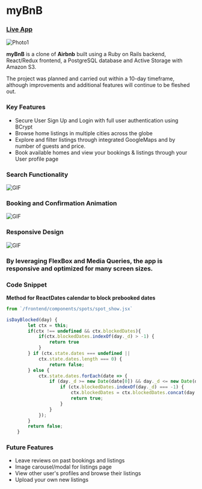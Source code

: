 # **myBnB**

### [Live App](https://mybnbrails.herokuapp.com/#/)
![Photo1](https://i.imgur.com/rOiDxBx.png) 


**myBnB** is a clone of **Airbnb** built using a Ruby on Rails backend, React/Redux frontend, a PostgreSQL database and Active Storage with Amazon S3. 

The project was planned and carried out within a 10-day timeframe, although improvements and additional features will continue to be fleshed out.


### **Key Features**
* Secure User Sign Up and Login with full user authentication using BCrypt
* Browse home listings in multiple cities across the globe
* Explore and filter listings through integrated GoogleMaps and by number of guests and price.
* Book available homes and view your bookings & listings through your User profile page

### **Search Functionality** 
![GIF](https://media.giphy.com/media/f6UShQk3eRIfJF7QXM/giphy.gif)

### **Booking and Confirmation Animation** 
![GIF](http://giphygifs.s3.amazonaws.com/media/2yvNnw0BN80IiZ4AMv/giphy.gif)

### **Responsive Design** 
![GIF](https://media.giphy.com/media/coC1Zl9tiaAt9sOqu7/giphy.gif)
### By leveraging FlexBox and Media Queries, the app is responsive and optimized for many screen sizes.


### **Code Snippet**

**Method for ReactDates calendar to block prebooked dates**
``` javascript
from `/frontend/components/spots/spot_show.jsx`

isDayBlocked(day) {
        let ctx = this;
        if(ctx !== undefined && ctx.blockedDates){
            if(ctx.blockedDates.indexOf(day._d) > -1) {
                return true
            }
        } if (ctx.state.dates === undefined ||
            ctx.state.dates.length === 0) {
                return false;
        } else {
            ctx.state.dates.forEach(date => {
                if (day._d >= new Date(date[0]) && day._d <= new Date(date[1])) {
                    if (ctx.blockedDates.indexOf(day._d) === -1) {
                        ctx.blockedDates = ctx.blockedDates.concat(day._d);
                        return true;
                    }
                } 
            });
        }
        return false;
    }

```




### **Future Features**
* Leave reviews on past bookings and listings 
* Image carousel/modal for listings page
* View other user's profiles and browse their listings
* Upload your own new listings


